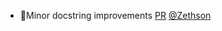 - 📝Minor docstring improvements [PR](https://github.com/laminlabs/lamindb/pull/1820) [@Zethson](https://github.com/Zethson)
